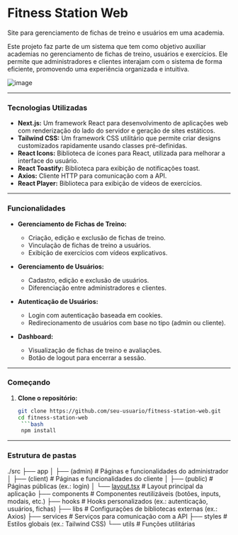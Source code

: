 # Fitness Station Web

Site para gerenciamento de fichas de treino e usuários em uma academia.

Este projeto faz parte de um sistema que tem como objetivo auxiliar academias no gerenciamento de fichas de treino, usuários e exercícios. Ele permite que administradores e clientes interajam com o sistema de forma eficiente, promovendo uma experiência organizada e intuitiva.

![image](https://github.com/user-attachments/assets/fitness-station-preview.png)

---

### **Tecnologias Utilizadas**

* **Next.js:** Um framework React para desenvolvimento de aplicações web com renderização do lado do servidor e geração de sites estáticos.
* **Tailwind CSS:** Um framework CSS utilitário que permite criar designs customizados rapidamente usando classes pré-definidas.
* **React Icons:** Biblioteca de ícones para React, utilizada para melhorar a interface do usuário.
* **React Toastify:** Biblioteca para exibição de notificações toast.
* **Axios:** Cliente HTTP para comunicação com a API.
* **React Player:** Biblioteca para exibição de vídeos de exercícios.

---

### **Funcionalidades**

* **Gerenciamento de Fichas de Treino:**
  - Criação, edição e exclusão de fichas de treino.
  - Vinculação de fichas de treino a usuários.
  - Exibição de exercícios com vídeos explicativos.

* **Gerenciamento de Usuários:**
  - Cadastro, edição e exclusão de usuários.
  - Diferenciação entre administradores e clientes.

* **Autenticação de Usuários:**
  - Login com autenticação baseada em cookies.
  - Redirecionamento de usuários com base no tipo (admin ou cliente).

* **Dashboard:**
  - Visualização de fichas de treino e avaliações.
  - Botão de logout para encerrar a sessão.

---

### **Começando**

1. **Clone o repositório:**
   ```bash
   git clone https://github.com/seu-usuario/fitness-station-web.git
   cd fitness-station-web
    ```bash
    npm install

---
### **Estrutura de pastas**

./src
├── app
│   ├── (admin)         # Páginas e funcionalidades do administrador
│   ├── (client)        # Páginas e funcionalidades do cliente
│   ├── (public)        # Páginas públicas (ex.: login)
│   └── [layout.tsx](http://_vscodecontentref_/0)      # Layout principal da aplicação
├── components          # Componentes reutilizáveis (botões, inputs, modais, etc.)
├── hooks               # Hooks personalizados (ex.: autenticação, usuários, fichas)
├── libs                # Configurações de bibliotecas externas (ex.: Axios)
├── services            # Serviços para comunicação com a API
├── styles              # Estilos globais (ex.: Tailwind CSS)
└── utils               # Funções utilitárias